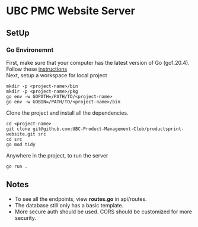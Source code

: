 # UBC PMC Website Server
## SetUp
### Go Environemnt
First, make sure that your computer has the latest version of Go (go1.20.4). Follow these [instructions](https://go.dev/doc/install)\
Next, setup a workspace for local project
```
mkdir -p <project-name>/bin
mkdir -p <project-name>/pkg
go env -w GOPATH=/PATH/TO/<project-name>
go env -w GOBIN=/PATH/TO/<project-name>/bin
```
Clone the project and install all the dependencies.
```
cd <project-name>
git clone git@github.com:UBC-Product-Management-Club/productsprint-website.git src
cd src
go mod tidy
```
Anywhere in the project, to run the server
```
go run .
```
## Notes
- To see all the endpoints, view **routes.go** in api/routes.
- The database still only has a basic template.
- More secure auth should be used. CORS should be customized for more security.